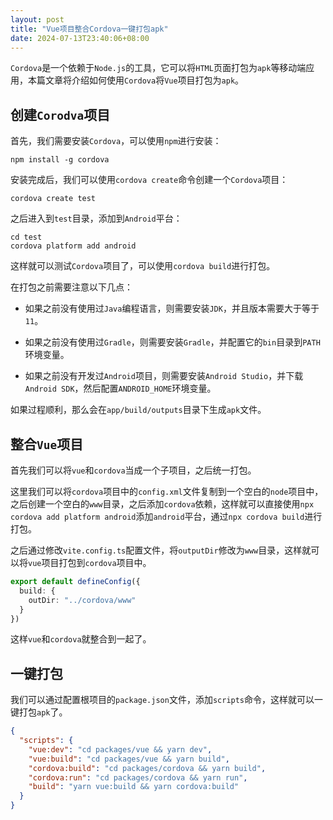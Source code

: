 ```yaml
---
layout: post
title: "Vue项目整合Cordova一键打包apk"
date: 2024-07-13T23:40:06+08:00
---
```


`Cordova`是一个依赖于`Node.js`的工具，它可以将`HTML`页面打包为`apk`等移动端应用，本篇文章将介绍如何使用`Cordova`将`Vue`项目打包为`apk`。

## 创建`Corodva`项目

首先，我们需要安装`Cordova`，可以使用`npm`进行安装：

```shell
npm install -g cordova
```

安装完成后，我们可以使用`cordova create`命令创建一个`Cordova`项目：

```shell
cordova create test
```

之后进入到`test`目录，添加到`Android`平台：

```shell
cd test
cordova platform add android
```

这样就可以测试`Cordova`项目了，可以使用`cordova build`进行打包。

在打包之前需要注意以下几点：

- 如果之前没有使用过`Java`编程语言，则需要安装`JDK`，并且版本需要大于等于`11`。

- 如果之前没有使用过`Gradle`，则需要安装`Gradle`，并配置它的`bin`目录到`PATH`环境变量。

- 如果之前没有开发过`Android`项目，则需要安装`Android Studio`，并下载`Android SDK`，然后配置`ANDROID_HOME`环境变量。

如果过程顺利，那么会在`app/build/outputs`目录下生成`apk`文件。

## 整合`Vue`项目

首先我们可以将`vue`和`cordova`当成一个子项目，之后统一打包。

这里我们可以将`cordova`项目中的`config.xml`文件复制到一个空白的`node`项目中，之后创建一个空白的`www`目录，之后添加`cordova`依赖，这样就可以直接使用`npx cordova add platform android`添加`android`平台，通过`npx cordova build`进行打包。

之后通过修改`vite.config.ts`配置文件，将`outputDir`修改为`www`目录，这样就可以将`vue`项目打包到`cordova`项目中。

```typescript
export default defineConfig({
  build: {
    outDir: "../cordova/www"
  }
})
```

这样`vue`和`cordova`就整合到一起了。


## 一键打包

我们可以通过配置根项目的`package.json`文件，添加`scripts`命令，这样就可以一键打包`apk`了。

```json
{
  "scripts": {
    "vue:dev": "cd packages/vue && yarn dev",
    "vue:build": "cd packages/vue && yarn build",
    "cordova:build": "cd packages/cordova && yarn build",
    "cordova:run": "cd packages/cordova && yarn run",
    "build": "yarn vue:build && yarn cordova:build"
  }
}
```
